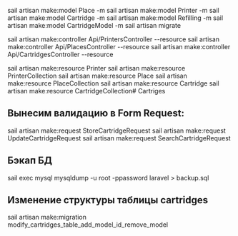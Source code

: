 sail artisan make:model Place -m
sail artisan make:model Printer -m
sail artisan make:model Cartridge -m
sail artisan make:model Refilling -m
sail artisan make:model CartridgeModel -m
sail artisan migrate

sail artisan make:controller Api/PrintersController --resource
sail artisan make:controller Api/PlacesController --resource
sail artisan make:controller Api/CartridgesController --resource

sail artisan make:resource Printer
sail artisan make:resource PrinterCollection
sail artisan make:resource Place
sail artisan make:resource PlaceCollection
sail artisan make:resource Cartridge
sail artisan make:resource CartridgeCollection# Cartriges

## Вынесим валидацию в Form Request:
sail artisan make:request StoreCartridgeRequest
sail artisan make:request UpdateCartridgeRequest
sail artisan make:request SearchCartridgeRequest

## Бэкап БД
sail exec mysql mysqldump -u root -ppassword laravel > backup.sql

## Изменение структуры таблицы cartridges
sail artisan make:migration modify_cartridges_table_add_model_id_remove_model